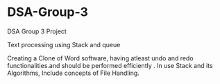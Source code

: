 # DSA-Group-3
DSA Group 3 Project

Text processing using Stack and queue

Creating a Clone of Word software, having atleast  undo and redo functionalities.and should be performed efficiently . In use Stack and its Algorithms, Include concepts of File Handling.
